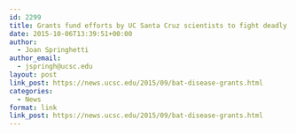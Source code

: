 ```yaml
---
id: 2299
title: Grants fund efforts by UC Santa Cruz scientists to fight deadly bat disease
date: 2015-10-06T13:39:51+00:00
author:
  - Joan Springhetti
author_email:
  - jspringh@ucsc.edu
layout: post
link_post: https://news.ucsc.edu/2015/09/bat-disease-grants.html
categories:
  - News
format: link
link_post: https://news.ucsc.edu/2015/09/bat-disease-grants.html
---
```

